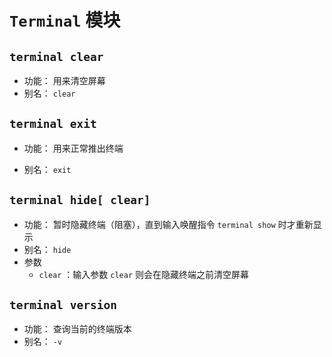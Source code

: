 # `Terminal` 模块

## `terminal clear`

-   功能： 用来清空屏幕
-   别名： `clear`

## `terminal exit`

-   功能： 用来正常推出终端

-   别名： `exit`

## `terminal hide[ clear]`

-   功能： 暂时隐藏终端（阻塞），直到输入唤醒指令 `terminal show` 时才重新显示
-   别名： `hide`
-   参数
    -   `clear` ：输入参数 `clear` 则会在隐藏终端之前清空屏幕

## `terminal version`

-   功能： 查询当前的终端版本
-   别名： `-v`